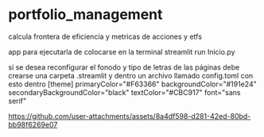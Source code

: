 # portfolio_management
calcula frontera de eficiencia y metricas de acciones y etfs

app para ejecutarla de colocarse en la terminal streamlit run Inicio.py

si se desea reconfigurar el fonodo y tipo de letras de las páginas debe 
crearse una carpeta .streamlit y dentro un archivo 
llamado config.toml
con esto dentro 
[theme]
primaryColor="#F63366"
backgroundColor="#191e24"
secondaryBackgroundColor="black"
textColor="#CBC917"
font="sans serif"




https://github.com/user-attachments/assets/8a4df598-d281-42ed-80bd-bb98f6269e07


